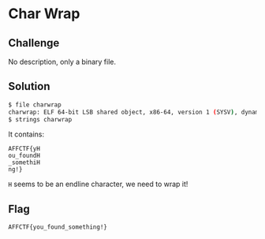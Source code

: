 # Char Wrap

## Challenge

No description, only a binary file.

## Solution

```bash
$ file charwrap 
charwrap: ELF 64-bit LSB shared object, x86-64, version 1 (SYSV), dynamically linked, interpreter /lib64/ld-linux-x86-64.so.2, BuildID[sha1]=c4dbdaa0b6f21111def5fa448746701f32c2d7ef, for GNU/Linux 3.2.0, not stripped
$ strings charwrap
```

It contains:

```
AFFCTF{yH
ou_foundH
_somethiH
ng!}
```

`H` seems to be an endline character, we need to wrap it!

## Flag

```
AFFCTF{you_found_something!}
```